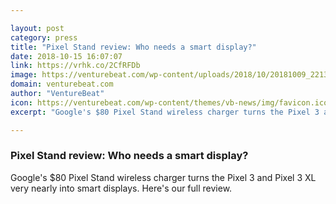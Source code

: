 ```yaml
---

layout: post
category: press
title: "Pixel Stand review: Who needs a smart display?"
date: 2018-10-15 16:07:07
link: https://vrhk.co/2CfRFDb
image: https://venturebeat.com/wp-content/uploads/2018/10/20181009_221310.jpg?fit=4032%2C3024&strip=all
domain: venturebeat.com
author: "VentureBeat"
icon: https://venturebeat.com/wp-content/themes/vb-news/img/favicon.ico
excerpt: "Google's $80 Pixel Stand wireless charger turns the Pixel 3 and Pixel 3 XL very nearly into smart displays. Here's our full review."

---
```


### Pixel Stand review: Who needs a smart display?

Google's $80 Pixel Stand wireless charger turns the Pixel 3 and Pixel 3 XL very nearly into smart displays. Here's our full review.